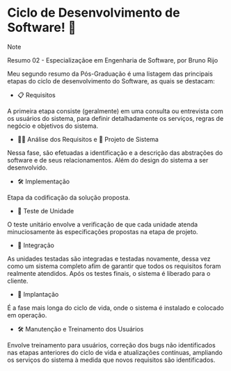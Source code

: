 # Ciclo de Desenvolvimento de Software! 🚀
>[!NOTE]
>Resumo 02 - Especializaçãoe em Engenharia de Software, por Bruno Rijo 

Meu segundo resumo da Pós-Graduação é uma listagem das principais etapas do ciclo de desenvolvimento do Software, as quais se destacam:

- 📋 Requisitos
  
A primeira etapa consiste (geralmente) em uma consulta ou entrevista com os usuários do sistema, para definir detalhadamente os serviços, regras de negócio e objetivos do sistema.

- 🕵️‍♂️ Análise dos Requisitos e 🎨 Projeto de Sistema
  
Nessa fase, são efetuadas a identificação e a descrição das abstrações do software e de seus relacionamentos. Além do design do sistema a ser desenvolvido.

- 🛠️ Implementação
   
Etapa da codificação da solução proposta.

- 🧪 Teste de Unidade
  
O teste unitário envolve a verificação de que cada unidade atenda minuciosamente às especificações propostas na etapa de projeto.

- 🤝 Integração
  
As unidades testadas são integradas e testadas novamente, dessa vez como um sistema completo afim de garantir que todos os requisitos foram realmente atendidos. Após os testes finais, o sistema é liberado para o cliente.

- 🚀 Implantação
  
É a fase mais longa do ciclo de vida, onde o sistema é instalado e colocado em operação.

- 🛠️ Manutenção e Treinamento dos Usuários
  
Envolve treinamento para usuários, correção dos bugs não identificados nas etapas anteriores do ciclo de vida e atualizações contínuas, ampliando os serviços do sistema à medida que novos requisitos são identificados.
